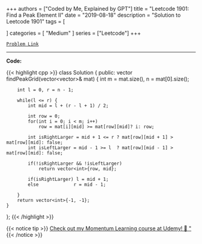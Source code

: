 
+++
authors = ["Coded by Me, Explained by GPT"]
title = "Leetcode 1901: Find a Peak Element II"
date = "2019-08-18"
description = "Solution to Leetcode 1901"
tags = [
    
]
categories = [
    "Medium"
]
series = ["Leetcode"]
+++



[`Problem Link`](https://leetcode.com/problems/find-a-peak-element-ii/description/)

---

**Code:**

{{< highlight cpp >}}
class Solution {
public:
    vector<int> findPeakGrid(vector<vector<int>>& mat) {
        int m = mat.size(), n = mat[0].size();
        
        int l = 0, r = n - 1;
        
        while(l <= r) {
            int mid = l + (r - l + 1) / 2;
            
            int row = 0;
            for(int i = 0; i < m; i++)
                row = mat[i][mid] >= mat[row][mid]? i: row;
            
            int isRightLarger = mid + 1 <= r ? mat[row][mid + 1] > mat[row][mid]: false;
            int isLeftLarger = mid - 1 >= l  ? mat[row][mid - 1] > mat[row][mid]: false;            
            
            if(!isRightLarger && !isLeftLarger)
                return vector<int>{row, mid};
            
            if(isRightLarger) l = mid + 1;
            else             r = mid - 1;
            
        }
        return vector<int>{-1, -1};
    }
};
{{< /highlight >}}



{{< notice tip >}}
[Check out my Momentum Learning course at Udemy! 🚀 "](https://www.udemy.com/course/blind-75-the-data-structures-and-algorithms-essentials/)
{{< /notice >}}

